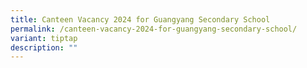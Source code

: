 ```yaml
---
title: Canteen Vacancy 2024 for Guangyang Secondary School
permalink: /canteen-vacancy-2024-for-guangyang-secondary-school/
variant: tiptap
description: ""
---
```

